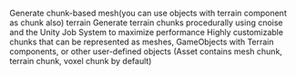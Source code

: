 Generate chunk-based mesh(you can use objects with terrain component as chunk also) terrain
Generate terrain chunks procedurally using cnoise and the Unity Job System to maximize performance
Highly customizable chunks that can be represented as meshes, GameObjects with Terrain components, or other user-defined objects (Asset contains mesh chunk, terrain chunk, voxel chunk by default)
